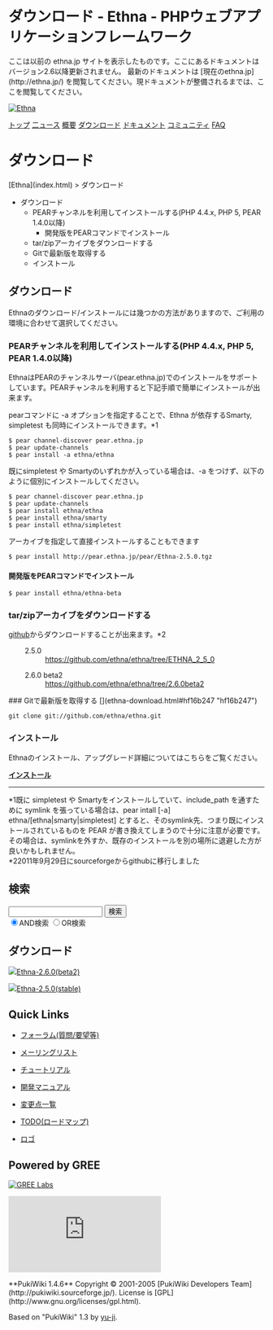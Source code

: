 # ダウンロード - Ethna - PHPウェブアプリケーションフレームワーク</title>
 <link rel="stylesheet" href="skin/ethna/ethna.css" title="ethna" type="text/css" charset="utf-8">

 <link rel="alternate" type="application/rss+xml" title="RSS" href="cmd=rss.html">

 <script type="text/javascript" src="skin/trackback.js"></script>

</head>
ここは以前の ethna.jp サイトを表示したものです。ここにあるドキュメントはバージョン2.6以降更新されません。  
最新のドキュメントは [現在のethna.jp](http://ethna.jp/) を閲覧してください。現ドキュメントが整備されるまでは、ここを閲覧してください。

<!-- ??BEGIN id:wrapper --><!-- ?? Navigator ?? ======================================================= -->

[![Ethna](image/navlogo.gif)](/)

[トップ](ethna.html "ethna (11d)") [二ュース](ethna-news.html "ethna-news (11d)") [概要](ethna-about.html "ethna-about (11d)") [ダウンロード](ethna-download.html "ethna-download (25d)") [ドキュメント](ethna-document.html "ethna-document (884d)") [コミュニティ](ethna-community.html "ethna-community (619d)") [FAQ](ethna-document-faq.html "ethna-document-faq (1240d)")

<!-- ?? Header ?? ========================================================== -->

# ダウンロード 

<!-- ?? Content ?? ========================================================= -->
<!-- ??BEGIN id:main -->
<!-- ??BEGIN id:wrap_content -->
<!-- ??BEGIN id:content -->
<!-- ??BEGIN id:page_navigator -->
<!-- ??END id:PageNavigator -->
<!-- ??BEGIN id:body --> [Ethna](index.html) > ダウンロード

- ダウンロード 
  - PEARチャンネルを利用してインストールする(PHP 4.4.x, PHP 5, PEAR 1.4.0以降) 
    - 開発版をPEARコマンドでインストール 
  - tar/zipアーカイブをダウンロードする 
  - Gitで最新版を取得する 
  - インストール 

## ダウンロード [](ethna-download.html#aab8abfb "aab8abfb")

Ethnaのダウンロード/インストールには幾つかの方法がありますので、ご利用の環境に合わせて選択してください。

### PEARチャンネルを利用してインストールする(PHP 4.4.x, PHP 5, PEAR 1.4.0以降) [](ethna-download.html#ve6540a4 "ve6540a4")

EthnaはPEARのチャンネルサーバ(pear.ethna.jp)でのインストールをサポートしています。PEARチャンネルを利用すると下記手順で簡単にインストールが出来ます。  
  
pearコマンドに -a オプションを指定することで、Ethna が依存するSmarty, simpletest も同時にインストールできます。\*1

    $ pear channel-discover pear.ethna.jp
    $ pear update-channels
    $ pear install -a ethna/ethna

既にsimpletest や Smartyのいずれかが入っている場合は、-a をつけず、以下のように個別にインストールしてください。

    $ pear channel-discover pear.ethna.jp
    $ pear update-channels
    $ pear install ethna/ethna
    $ pear install ethna/smarty
    $ pear install ethna/simpletest

アーカイブを指定して直接インストールすることもできます

    $ pear install http://pear.ethna.jp/pear/Ethna-2.5.0.tgz

#### 開発版をPEARコマンドでインストール [](ethna-download.html#s350c79f "s350c79f")

    $ pear install ethna/ethna-beta

### tar/zipアーカイブをダウンロードする [](ethna-download.html#je664a6b "je664a6b")

[github](https://github.com/ethna/ethna)からダウンロードすることが出来ます。\*2

<dl class="list1" style="padding-left:16px;margin-left:16px">
<dt>2.5.0</dt>
<dd><a href="https://github.com/ethna/ethna/tree/ETHNA_2_5_0" rel="nofollow">https://github.com/ethna/ethna/tree/ETHNA_2_5_0</a></dd>
</dl><dl class="list1" style="padding-left:16px;margin-left:16px">
<dt>2.6.0 beta2</dt>
<dd><a href="https://github.com/ethna/ethna/tree/2.6.0beta2" rel="nofollow">https://github.com/ethna/ethna/tree/2.6.0beta2</a></dd>
</dl>
### Gitで最新版を取得する [](ethna-download.html#hf16b247 "hf16b247")

    git clone git://github.com/ethna/ethna.git

### インストール [](ethna-download.html#w7619ee9 "w7619ee9")

Ethnaのインストール、アップグレード詳細についてはこちらをご覧ください。

**[インストール](ethna-document-tutorial-install_guide.html "ethna-document-tutorial-install\_guide (16d)")**

<!-- ??END id:body -->
<!-- ??BEGIN id:summary --><!-- ??BEGIN id:note -->

* * *
\*1既に simpletest や Smartyをインストールしていて、include\_path を通すために symlink を張っている場合は、pear intall [-a] ethna/[ethna|smarty|simpletest] とすると、そのsymlink先、つまり既にインストールされているものを PEAR が書き換えてしまうので十分に注意が必要です。その場合は、symlinkを外すか、既存のインストールを別の場所に退避した方が良いかもしれません。  
\*22011年9月29日にsourceforgeからgithubに移行しました  

<!-- ??END id:note -->
<!-- ??BEGIN id:trackback -->
<!-- ?? END id:trackback --><!-- ?? END id:attach -->
<!-- ?? END id:summary -->
<!-- ??END id:content -->
<!-- ?? END id:wrap_content --><!-- ??sidebar?? ========================================================== -->
<!-- ??BEGIN id:wrap_sidebar -->

<!-- ??BEGIN id:search_form -->

## 検索

<form action="http://ethna.jp/index.php?cmd=search" method="post">
            <input type="hidden" name="encode_hint" value="??">
            <input type="text" name="word" value="" size="20">
            <input type="submit" value="検索"><br>
            <input type="radio" name="type" value="AND" checked id="and_search"><label for="and_search">AND検索</label>
            <input type="radio" name="type" value="OR" id="or_search"><label for="or_search">OR検索</label>
    </form>

<!-- END id:search_form -->
<!-- ??BEGIN id:download_link -->

## ダウンロード

[![](image/minilogo.gif)Ethna-2.6.0(beta2)](ethna-download.html)

[![](image/minilogo.gif)Ethna-2.5.0(stable)](ethna-download.html)

<!-- END id:download_link -->
<!-- ??BEGIN id:download_link -->

## Quick Links

- [フォーラム(質問/要望等)](ethna-community-forum.html)
- [メーリングリスト](http://ml.ethna.jp/mailman/listinfo/users)

- [チュートリアル](ethna-document-tutorial.html)
- [開発マニュアル](ethna-document-dev_guide.html)
- [変更点一覧](ethna-document-changes.html)

- [TODO(ロードマップ)](TODO.html)
- [ロゴ](ethna-logo.html)

<!-- END id:download_link -->
<!-- ??BEGIN id:search_form -->

## Powered by GREE

 [![GREE Labs](http://labs.gree.jp/image/greelabs_logo.gif)](http://labs.gree.jp/)

<!-- END id:search_form -->
 [![SourceForge.jp](http://sourceforge.jp/sflogo.php?group_id=1343)](http://sourceforge.jp/)

<!-- ??END id:sidebar -->
<!-- ??END id:wrap_sidebar -->
<!-- ??END id:main --><!-- ?? Footer ?? ========================================================== -->
<!-- ??BEGIN id:footer -->
<!-- ??BEGIN id:copyright --> **PukiWiki 1.4.6** Copyright © 2001-2005 [PukiWiki Developers Team](http://pukiwiki.sourceforge.jp/). License is [GPL](http://www.gnu.org/licenses/gpl.html).  
 Based on "PukiWiki" 1.3 by [yu-ji](http://factage.com/yu-ji/).
<!-- ??END id:copyright -->
<!-- ??END id:footer --><!-- ?? END ?? ============================================================= -->
<!-- ??END id:wrapper -->
